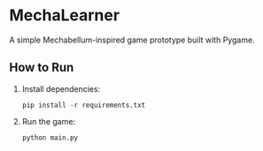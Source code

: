 # MechaLearner

A simple Mechabellum-inspired game prototype built with Pygame.

## How to Run

1. Install dependencies:
   ```
   pip install -r requirements.txt
   ```
2. Run the game:
   ```
   python main.py
   ```
